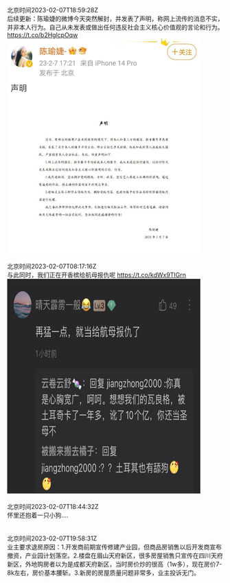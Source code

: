 北京时间2023-02-07T18:59:28Z<br>后续更新：陈瑜婕的微博今天突然解封，并发表了声明，称网上流传的消息不实，并非本人行为。自己从未发表或做出任何违反社会主义核心价值观的言论和行为。 https://t.co/b2HglcpOqw<br><img src='/temp/image/2023/x-Month-2/1622912927228469250_0.jpg' width='450' height='500'><br><br>北京时间2023-02-07T08:17:16Z<br>与此同时，我们正在开香槟给航母报仇呢 https://t.co/kdWx9TIGrn<br><img src='/temp/image/2023/x-Month-2/1622751312101224448_0.jpg' width='450' height='500'><br><br>北京时间2023-02-07T18:44:32Z<br>怀里还抱着一只小狗....<br><br><br>北京时间2023-02-07T19:58:31Z<br>业主要求退房原因：1.开发商前期宣传修建产业园，但商品房销售以后开发商宣布撤资，产业园计划落空。2.楼盘在眉山天府新区，很多房屋销售只宣传在四川天府新区，外地购房者以为是成都天府新区，当时房价炒的很高（1w多），现在房价7-8k左右，房价基本腰斩。3.新房的房屋质量问题非常多，业主投诉无门。<br><br><br>